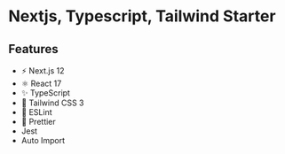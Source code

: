 # Nextjs, Typescript, Tailwind Starter

## Features

- ⚡️ Next.js 12
- ⚛️ React 17
- ✨ TypeScript
- 💨 Tailwind CSS 3 
- 📏 ESLint
- 💖 Prettier
- Jest
- Auto Import